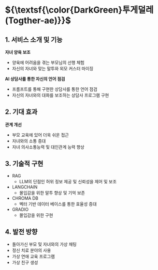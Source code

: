 # **${\textsf{\color{DarkGreen}투게덜레(Togther-ae)}}$**

## 1. 서비스 소개 및 기능
**자녀 양육 보조**
  - 양육에 어려움을 겪는 부모님의 선행 체험
  - 자신의 자녀와 맞는 말투와 외모 커스터 마이징
    
**AI 상담사를 통한 자신의 언어 점검**
  - 프롬프트를 통해 구현한 상담사를 통한 언어 점검
  - 자신의 자녀와의 대화를 보조하는 상담사 프로그램 구현
    
## 2. 기대 효과
**관계 개선**
  - 부모 교육에 있어 더욱 쉬운 접근
  - 자녀와의 소통 증대
  - 자녀 의사소통능력 및 대인관계 능력 향상
    
## 3. 기술적 구현
- RAG
  - LLM의 단점인 허위 정보 제공 및 신뢰성을 제어 및 보조
- LANGCHAIN
  - 몰입감을 위한 말투 향상 및 기억 보존
- CHROMA DB
  - 벡터 기반 데이터 베이스를 통한 효율성 증대
- GRADIO
  - 몰입감을 위한 구현

## 4. 발전 방향
- 돌아가신 부모 및 자녀와의 가상 채팅
- 정신 치료 분야의 사용
- 가상 연애 교육 프로그램
- 가상 친구 생성

